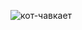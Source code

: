 
![кот-чавкает](https://user-images.githubusercontent.com/91832874/214329013-bc9228bf-2b00-4899-bf9b-ebebace85639.gif)
